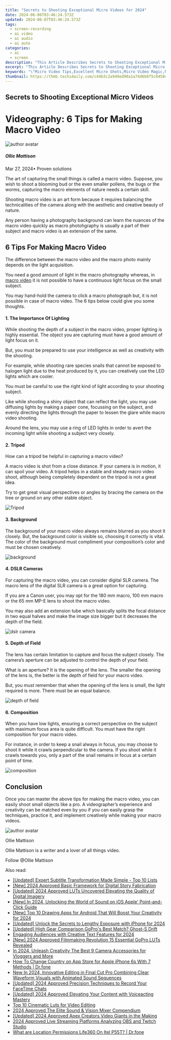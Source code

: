 ```yaml
---
title: "Secrets to Shooting Exceptional Micro Videos for 2024"
date: 2024-06-06T03:46:24.573Z
updated: 2024-06-07T03:46:24.573Z
tags: 
  - screen-recording
  - ai video
  - ai audio
  - ai auto
categories: 
  - ai
  - screen
description: "This Article Describes Secrets to Shooting Exceptional Micro Videos for 2024"
excerpt: "This Article Describes Secrets to Shooting Exceptional Micro Videos for 2024"
keywords: "\"Micro Video Tips,Excellent Micro Shots,Micro Video Magic,Mastering Micro Clips,High-Quality Micro Vids,Micro Cinematography Secrets,Professional Micro Video Techniques\""
thumbnail: https://thmb.techidaily.com/c44b3c2a949ed90a1a74d6b8f5c0458cbf8a943f8d64ce0fc757b91844bd2888.jpg
---
```


## Secrets to Shooting Exceptional Micro Videos

# Videography: 6 Tips for Making Macro Video

![author avatar](https://images.wondershare.com/filmora/article-images/ollie-mattison.jpg)

##### Ollie Mattison

 Mar 27, 2024• Proven solutions

The art of capturing the small things is called a macro video. Suppose, you wish to shoot a blooming bud or the even smaller pollens, the bugs or the worms, capturing the macro elements of nature needs a certain skill.

Shooting macro video is an art form because it requires balancing the technicalities of the camera along with the aesthetic and creative beauty of nature.

Any person having a photography background can learn the nuances of the macro video quickly as macro photohgraphy is usually a part of their subject and macro video is an extension of the same.

## 6 Tips For Making Macro Video

The difference between the macro video and the macro photo mainly depends on the light acquisition.

You need a good amount of light in the macro photography whereas, in [macro video](http://www.uwphotographyguide.com/3-tips-underwater-macro-video) it is not possible to have a continuous light focus on the small subject.

You may hand-hold the camera to click a macro photograph but, it is not possible in case of macro video. The 6 tips below could give you some thoughts.

#### 1\. The Importance Of Lighting

While shooting the depth of a subject in the macro video, proper lighting is highly essential. The object you are capturing must have a good amount of light focus on it.

But, you must be prepared to use your intelligence as well as creativity with the shooting.

For example, while shooting rare species snails that cannot be exposed to halogen light due to the heat produced by it, you can creatively use the LED lights which are cooler.

You must be careful to use the right kind of light according to your shooting subject.

Like while shooting a shiny object that can reflect the light, you may use diffusing lights by making a paper cone, focussing on the subject, and evenly directing the lights through the paper to lessen the glare while macro video shooting.

Around the lens, you may use a ring of LED lights in order to avert the incoming light while shooting a subject very closely.

#### 2\. Tripod

How can a tripod be helpful in capturing a macro video?

A macro video is shot from a close distance. If your camera is in motion, it can spoil your video. A tripod helps in a stable and steady macro video shoot, although being completely dependent on the tripod is not a great idea.

Try to get great visual perspectives or angles by bracing the camera on the tree or ground on any other stable object.

![Tripod](https://images.wondershare.com/filmora/article-images/oconnor-ultimate-1030d-fluid-head-30l-cf-tripod.jpg)

#### 3\. Background

The background of your macro video always remains blurred as you shoot it closely. But, the background color is visible so, choosing it correctly is vital. The color of the background must compliment your composition’s color and must be chosen creatively.

![background](https://images.wondershare.com/filmora/article-images/separate-the-foreground-from-background.jpg)

#### 4\. DSLR Cameras

For capturing the macro video, you can consider digital SLR camera. The macro lens of the digital SLR camera is a great option for capturing.

If you are a Canon user, you may opt for the 180 mm macro, 100 mm macro or the 65 mm MP-E lens to shoot the macro video.

You may also add an extension tube which basically splits the focal distance in two equal halves and make the image size bigger but it decreases the depth of the field.

![dslr camera](https://images.wondershare.com/filmora/article-images/dslr-camera-full-rig.jpg)

#### 5\. Depth of Field

The lens has certain limitation to capture and focus the subject closely. The camera’s aperture can be adjusted to control the depth of your field.

What is an aperture? It is the opening of the lens. The smaller the opening of the lens is, the better is the depth of field for your macro video.

But, you must remember that when the opening of the lens is small, the light required is more. There must be an equal balance.

![depth of field](https://images.wondershare.com/filmora/article-images/depth-of-field.JPG)

#### 6\. Composition

When you have low lights, ensuring a correct perspective on the subject with maximum focus area is quite difficult. You must have the right composition for your macro video.

For instance, in order to keep a snail always in focus, you may choose to shoot it while it crawls perpendicular to the camera. If you shoot while it crawls towards you, only a part of the snail remains in focus at a certain point of time.

![composition](https://images.wondershare.com/filmora/article-images/composition.JPG)

## Conclusion

Once you can master the above tips for making the macro video, you can easily shoot small objects like a pro. A videographer’s experience and creativity can be matched even by you if you can easily grasp the techniques, practice it, and implement creatively while making your macro videos.

![author avatar](https://images.wondershare.com/filmora/article-images/ollie-mattison.jpg)

Ollie Mattison

Ollie Mattison is a writer and a lover of all things video.

Follow @Ollie Mattison


<ins class="adsbygoogle"
     style="display:block"
     data-ad-format="autorelaxed"
     data-ad-client="ca-pub-7571918770474297"
     data-ad-slot="1223367746"></ins>



<ins class="adsbygoogle"
     style="display:block"
     data-ad-client="ca-pub-7571918770474297"
     data-ad-slot="8358498916"
     data-ad-format="auto"
     data-full-width-responsive="true"></ins>


<span class="atpl-alsoreadstyle">Also read:</span>
<div><ul>
<li><a href="https://vp-tips.techidaily.com/updated-expert-subtitle-transformation-made-simple-top-10-lists/"><u>[Updated] Expert Subtitle Transformation Made Simple - Top 10 Lists</u></a></li>
<li><a href="https://vp-tips.techidaily.com/new-2024-approved-basic-framework-for-digital-story-fabrication/"><u>[New] 2024 Approved  Basic Framework for Digital Story Fabrication</u></a></li>
<li><a href="https://vp-tips.techidaily.com/updated-2024-approved-luts-uncovered-elevating-the-quality-of-digital-imagery/"><u>[Updated] 2024 Approved  LUTs Uncovered  Elevating the Quality of Digital Imagery</u></a></li>
<li><a href="https://vp-tips.techidaily.com/new-in-2024-unlocking-the-world-of-sound-on-ios-apple-point-and-click-guide/"><u>[New] In 2024, Unlocking the World of Sound on iOS  Apple' Point-and-Click Guide</u></a></li>
<li><a href="https://vp-tips.techidaily.com/new-top-10-drawing-apps-for-android-that-will-boost-your-creativity-for-2024/"><u>[New] Top 10 Drawing Apps for Android That Will Boost Your Creativity for 2024</u></a></li>
<li><a href="https://vp-tips.techidaily.com/updated-unlock-the-secrets-to-lengthy-exposure-with-iphone-for-2024/"><u>[Updated] Unlock the Secrets to Lengthy Exposure with iPhone for 2024</u></a></li>
<li><a href="https://vp-tips.techidaily.com/updated-high-gear-comparison-gopros-best-match-ghost-s-drift/"><u>[Updated] High Gear Comparison  GoPro's Best Match? Ghost-S Drift</u></a></li>
<li><a href="https://vp-tips.techidaily.com/engaging-audiences-with-creative-text-features-for-2024/"><u>Engaging Audiences with Creative Text Features for 2024</u></a></li>
<li><a href="https://vp-tips.techidaily.com/new-2024-approved-filmmaking-revolution-15-essential-gopro-luts-revealed/"><u>[New] 2024 Approved  Filmmaking Revolution  15 Essential GoPro LUTs Revealed</u></a></li>
<li><a href="https://youtube-stream.techidaily.com/in-2024-unleash-creativity-the-best-9-camera-accessories-for-vloggers-and-more/"><u>In 2024, Unleash Creativity  The Best 9 Camera Accessories for Vloggers and More</u></a></li>
<li><a href="https://iphone-unlock.techidaily.com/how-to-change-country-on-app-store-for-apple-iphone-6s-with-7-methods-drfone-by-drfone-ios/"><u>How To Change Country on App Store for Apple iPhone 6s With 7 Methods | Dr.fone</u></a></li>
<li><a href="https://voice-adjusting.techidaily.com/new-in-2024-innovative-editing-in-final-cut-pro-combining-clear-waveform-visuals-with-animated-sound-sequences/"><u>New In 2024, Innovative Editing in Final Cut Pro Combining Clear Waveform Visuals with Animated Sound Sequences</u></a></li>
<li><a href="https://screen-capture.techidaily.com/updated-2024-approved-precision-techniques-to-record-your-facetime-chats/"><u>[Updated] 2024 Approved  Precision Techniques to Record Your FaceTime Chats</u></a></li>
<li><a href="https://tiktok-videos.techidaily.com/updated-2024-approved-elevating-your-content-with-voiceacting-mastery/"><u>[Updated] 2024 Approved  Elevating Your Content with Voiceacting Mastery</u></a></li>
<li><a href="https://extra-information.techidaily.com/top-10-cinematic-luts-for-video-editing/"><u>Top 10 Cinematic Luts for Video Editing</u></a></li>
<li><a href="https://audio-editing.techidaily.com/2024-approved-the-elite-sound-and-vision-mixer-compendium/"><u>2024 Approved The Elite Sound & Vision Mixer Compendium</u></a></li>
<li><a href="https://facebook-video-share.techidaily.com/updated-2024-approved-apex-creators-video-giants-in-the-making/"><u>[Updated] 2024 Approved  Apex Creators  Video Giants in the Making</u></a></li>
<li><a href="https://screen-video-capture.techidaily.com/2024-approved-live-streaming-platforms-analyzing-obs-and-twitch-studio/"><u>2024 Approved  Live Streaming Platforms  Analyzing OBS and Twitch Studio</u></a></li>
<li><a href="https://fake-location.techidaily.com/what-are-location-permissions-life360-on-itel-p55t-drfone-by-drfone-virtual-android/"><u>What are Location Permissions Life360 On Itel P55T? | Dr.fone</u></a></li>
</ul></div>
